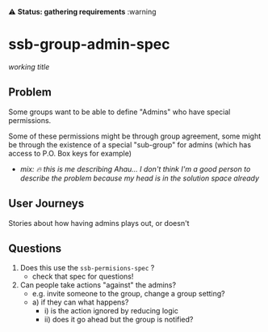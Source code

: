 :warning: **Status: gathering requirements** :warning

# ssb-group-admin-spec
_working title_

## Problem

Some groups want to be able to define "Admins" who have special permissions.

Some of these permissions might be through group agreement, some might be through the existence of a special "sub-group" for admins (which has access to P.O. Box keys for example)
  - _mix: :fire: this is me describing Ahau... I don't think I'm a good person to describe the problem because my head is in the solution space already_


## User Journeys

Stories about how having admins plays out, or doesn't




## Questions

1. Does this use the `ssb-permisions-spec` ?
    - check that spec for questions!
2. Can people take actions "against" the admins?
    - e.g. invite someone to the group, change a group setting?
    - a) if they can what happens?
        - i) is the action ignored by reducing logic
        - ii) does it go ahead but the group is notified?




